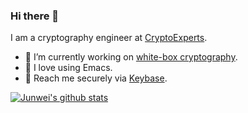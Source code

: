 ### Hi there 👋

I am a cryptography engineer at [CryptoExperts](https://www.cryptoexperts.com). 

- 🔭 I’m currently working on [white-box cryptography](http://cryptowiki.net/index.php?title=White-box_cryptography_and_software_code_cryptographic_obfuscation#Cryptosystem_models_and_white-box_cryptography).
- 🎒 I love using Emacs.
- 🔑 Reach me securely via [Keybase](https://keybase.io/junweiwang).

[![Junwei's github stats](https://github-readme-stats.vercel.app/api?username=junwei-wang&count_private=true&show_icons=true)](https://github.com/anuraghazra/github-readme-stats)

<!--

Here are some ideas to get you started:

- 🌱 I’m currently learning ...
- 👯 I’m looking to collaborate on ...
- 🤔 I’m looking for help with ...
- 💬 Ask me about ...
- 📫 How to reach me: ...
- 😄 Pronouns: ...
- ⚡ Fun fact: ...
-->
